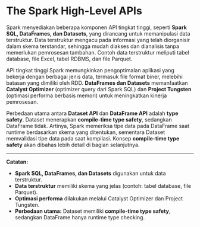 # **The Spark High-Level APIs**  

Spark menyediakan beberapa komponen API tingkat tinggi, seperti **Spark SQL, DataFrames, dan Datasets**, yang dirancang untuk memanipulasi data terstruktur. Data terstruktur mengacu pada informasi yang telah diorganisir dalam skema terstandar, sehingga mudah diakses dan dianalisis tanpa memerlukan pemrosesan tambahan. Contoh data terstruktur meliputi tabel database, file Excel, tabel RDBMS, dan file Parquet.  

API tingkat tinggi Spark memungkinkan pengoptimalan aplikasi yang bekerja dengan berbagai jenis data, termasuk file format biner, melebihi batasan yang dimiliki oleh RDD. **DataFrames dan Datasets** memanfaatkan **Catalyst Optimizer** (optimizer query dari Spark SQL) dan **Project Tungsten** (optimasi performa berbasis memori) untuk meningkatkan kinerja pemrosesan.  

Perbedaan utama antara **Dataset API** dan **DataFrame API** adalah **type safety**. Dataset menerapkan **compile-time type safety**, sedangkan DataFrame tidak. Artinya, Spark memeriksa tipe data pada DataFrame saat runtime berdasarkan skema yang ditentukan, sementara Dataset memvalidasi tipe data pada saat kompilasi. Konsep **compile-time type safety** akan dibahas lebih detail di bagian selanjutnya.  

---  
**Catatan:**  
- **Spark SQL, DataFrames, dan Datasets** digunakan untuk data terstruktur.  
- **Data terstruktur** memiliki skema yang jelas (contoh: tabel database, file Parquet).  
- **Optimasi performa** dilakukan melalui Catalyst Optimizer dan Project Tungsten.  
- **Perbedaan utama:** Dataset memiliki **compile-time type safety**, sedangkan DataFrame hanya runtime type checking.